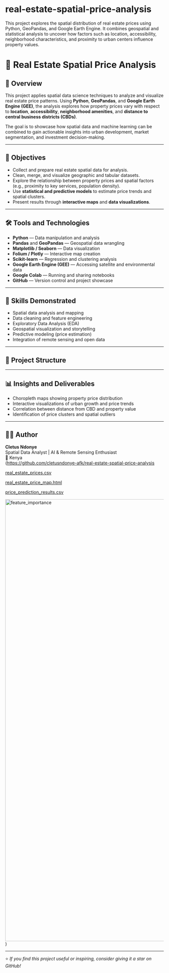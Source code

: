 # real-estate-spatial-price-analysis
This project explores the spatial distribution of real estate prices using Python, GeoPandas, and Google Earth Engine. It combines geospatial and statistical analysis to uncover how factors such as location, accessibility, neighborhood characteristics, and proximity to urban centers influence property values.
# 🏡 Real Estate Spatial Price Analysis

## 📖 Overview
This project applies spatial data science techniques to analyze and visualize real estate price patterns. Using **Python**, **GeoPandas**, and **Google Earth Engine (GEE)**, the analysis explores how property prices vary with respect to **location**, **accessibility**, **neighborhood amenities**, and **distance to central business districts (CBDs)**.  

The goal is to showcase how spatial data and machine learning can be combined to gain actionable insights into urban development, market segmentation, and investment decision-making.  

---

## 🎯 Objectives
- Collect and prepare real estate spatial data for analysis.  
- Clean, merge, and visualize geographic and tabular datasets.  
- Explore the relationship between property prices and spatial factors (e.g., proximity to key services, population density).  
- Use **statistical and predictive models** to estimate price trends and spatial clusters.  
- Present results through **interactive maps** and **data visualizations**.

---

## 🛠 Tools and Technologies
- **Python** — Data manipulation and analysis  
- **Pandas** and **GeoPandas** — Geospatial data wrangling  
- **Matplotlib / Seaborn** — Data visualization  
- **Folium / Plotly** — Interactive map creation  
- **Scikit-learn** — Regression and clustering analysis  
- **Google Earth Engine (GEE)** — Accessing satellite and environmental data  
- **Google Colab** — Running and sharing notebooks  
- **GitHub** — Version control and project showcase  

---

## 🧠 Skills Demonstrated
- Spatial data analysis and mapping  
- Data cleaning and feature engineering  
- Exploratory Data Analysis (EDA)  
- Geospatial visualization and storytelling  
- Predictive modeling (price estimation)  
- Integration of remote sensing and open data  

---

## 📂 Project Structure

---

## 📊 Insights and Deliverables
- Choropleth maps showing property price distribution  
- Interactive visualizations of urban growth and price trends  
- Correlation between distance from CBD and property value  
- Identification of price clusters and spatial outliers  

---

## 👨‍💻 Author
**Cletus Ndonye**  
Spatial Data Analyst | AI & Remote Sensing Enthusiast  
📍 Kenya  
(https://github.com/cletusndonye-afk/real-estate-spatial-price-analysis

[real_estate_prices.csv](https://github.com/user-attachments/files/23143508/real_estate_prices.csv)

[real_estate_price_map.html](https://github.com/user-attachments/files/23143507/real_estate_price_map.html)

[price_prediction_results.csv](https://github.com/user-attachments/files/23143506/price_prediction_results.csv)

<img width="2448" height="1407" alt="feature_importance" src="https://github.com/user-attachments/assets/136c75e8-6c0f-45ca-8979-767e8f2dc354" />)

---

⭐ *If you find this project useful or inspiring, consider giving it a star on GitHub!*
